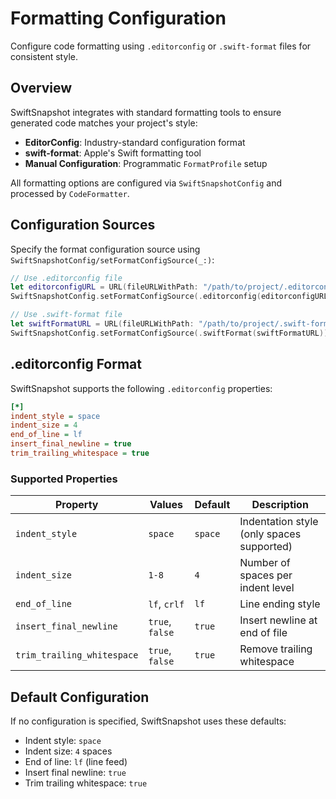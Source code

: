 # Formatting Configuration

Configure code formatting using `.editorconfig` or `.swift-format` files for consistent style.

## Overview

SwiftSnapshot integrates with standard formatting tools to ensure generated code matches your project's style:

- **EditorConfig**: Industry-standard configuration format
- **swift-format**: Apple's Swift formatting tool
- **Manual Configuration**: Programmatic ``FormatProfile`` setup

All formatting options are configured via ``SwiftSnapshotConfig`` and processed by ``CodeFormatter``.

## Configuration Sources

Specify the format configuration source using ``SwiftSnapshotConfig/setFormatConfigSource(_:)``:

```swift
// Use .editorconfig file
let editorconfigURL = URL(fileURLWithPath: "/path/to/project/.editorconfig")
SwiftSnapshotConfig.setFormatConfigSource(.editorconfig(editorconfigURL))

// Use .swift-format file
let swiftFormatURL = URL(fileURLWithPath: "/path/to/project/.swift-format")
SwiftSnapshotConfig.setFormatConfigSource(.swiftFormat(swiftFormatURL))
```

## .editorconfig Format

SwiftSnapshot supports the following `.editorconfig` properties:

```ini
[*]
indent_style = space
indent_size = 4
end_of_line = lf
insert_final_newline = true
trim_trailing_whitespace = true
```

### Supported Properties

| Property | Values | Default | Description |
|----------|--------|---------|-------------|
| `indent_style` | `space` | `space` | Indentation style (only spaces supported) |
| `indent_size` | `1-8` | `4` | Number of spaces per indent level |
| `end_of_line` | `lf`, `crlf` | `lf` | Line ending style |
| `insert_final_newline` | `true`, `false` | `true` | Insert newline at end of file |
| `trim_trailing_whitespace` | `true`, `false` | `true` | Remove trailing whitespace |

## Default Configuration

If no configuration is specified, SwiftSnapshot uses these defaults:

- Indent style: `space`
- Indent size: `4` spaces
- End of line: `lf` (line feed)
- Insert final newline: `true`
- Trim trailing whitespace: `true`
